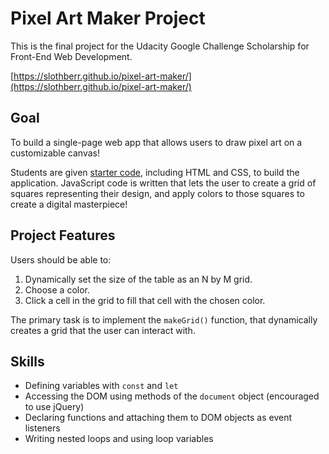 # Pixel Art Maker Project
This is the final project for the Udacity Google Challenge Scholarship for Front-End Web Development. 

[https://slothberr.github.io/pixel-art-maker/](https://slothberr.github.io/pixel-art-maker/)

## Goal
To build a single-page web app that allows users to draw pixel art on a customizable canvas!

Students are given [starter code](https://github.com/udacity/project-pixel-art-maker-starter), including HTML and CSS, to build the application. JavaScript code is written that lets the user to create a grid of squares representing their design, and apply colors to those squares to create a digital masterpiece!

## Project Features
Users should be able to:

1. Dynamically set the size of the table as an N by M grid.
2. Choose a color.
3. Click a cell in the grid to fill that cell with the chosen color.

The primary task is to implement the `makeGrid()` function, that dynamically creates a grid that the user can interact with.

## Skills
* Defining variables with `const` and `let`
* Accessing the DOM using methods of the `document` object (encouraged to use jQuery)
* Declaring functions and attaching them to DOM objects as event listeners
* Writing nested loops and using loop variables
